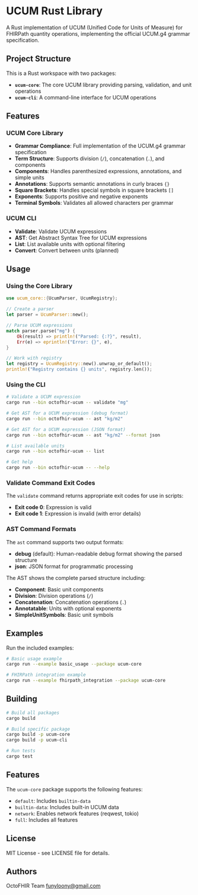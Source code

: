 # UCUM Rust Library

A Rust implementation of UCUM (Unified Code for Units of Measure) for FHIRPath quantity operations, implementing the official UCUM.g4 grammar specification.

## Project Structure

This is a Rust workspace with two packages:

- **`ucum-core`**: The core UCUM library providing parsing, validation, and unit operations
- **`ucum-cli`**: A command-line interface for UCUM operations

## Features

### UCUM Core Library

- **Grammar Compliance**: Full implementation of the UCUM.g4 grammar specification
- **Term Structure**: Supports division (`/`), concatenation (`.`), and components
- **Components**: Handles parenthesized expressions, annotations, and simple units
- **Annotations**: Supports semantic annotations in curly braces `{}`
- **Square Brackets**: Handles special symbols in square brackets `[]`
- **Exponents**: Supports positive and negative exponents
- **Terminal Symbols**: Validates all allowed characters per grammar

### UCUM CLI

- **Validate**: Validate UCUM expressions
- **AST**: Get Abstract Syntax Tree for UCUM expressions
- **List**: List available units with optional filtering
- **Convert**: Convert between units (planned)

## Usage

### Using the Core Library

```rust
use ucum_core::{UcumParser, UcumRegistry};

// Create a parser
let parser = UcumParser::new();

// Parse UCUM expressions
match parser.parse("mg") {
    Ok(result) => println!("Parsed: {:?}", result),
    Err(e) => eprintln!("Error: {}", e),
}

// Work with registry
let registry = UcumRegistry::new().unwrap_or_default();
println!("Registry contains {} units", registry.len());
```

### Using the CLI

```bash
# Validate a UCUM expression
cargo run --bin octofhir-ucum -- validate "mg"

# Get AST for a UCUM expression (debug format)
cargo run --bin octofhir-ucum -- ast "kg/m2"

# Get AST for a UCUM expression (JSON format)
cargo run --bin octofhir-ucum -- ast "kg/m2" --format json

# List available units
cargo run --bin octofhir-ucum -- list

# Get help
cargo run --bin octofhir-ucum -- --help
```

### Validate Command Exit Codes

The `validate` command returns appropriate exit codes for use in scripts:

- **Exit code 0**: Expression is valid
- **Exit code 1**: Expression is invalid (with error details)

### AST Command Formats

The `ast` command supports two output formats:

- **debug** (default): Human-readable debug format showing the parsed structure
- **json**: JSON format for programmatic processing

The AST shows the complete parsed structure including:

- **Component**: Basic unit components
- **Division**: Division operations (`/`)
- **Concatenation**: Concatenation operations (`.`)
- **Annotatable**: Units with optional exponents
- **SimpleUnitSymbols**: Basic unit symbols

## Examples

Run the included examples:

```bash
# Basic usage example
cargo run --example basic_usage --package ucum-core

# FHIRPath integration example
cargo run --example fhirpath_integration --package ucum-core
```

## Building

```bash
# Build all packages
cargo build

# Build specific package
cargo build -p ucum-core
cargo build -p ucum-cli

# Run tests
cargo test
```

## Features

The `ucum-core` package supports the following features:

- `default`: Includes `builtin-data`
- `builtin-data`: Includes built-in UCUM data
- `network`: Enables network features (reqwest, tokio)
- `full`: Includes all features

## License

MIT License - see LICENSE file for details.

## Authors

OctoFHIR Team <funyloony@gmail.com>

